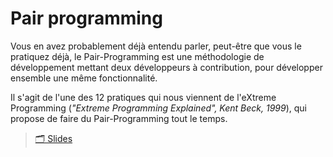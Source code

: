 # Pair programming

Vous en avez probablement déjà entendu parler, peut-être que vous le pratiquez déjà, 
le Pair-Programming est une méthodologie de développement mettant deux développeurs à
contribution, pour développer ensemble une même fonctionnalité.

Il s'agit de l'une des 12 pratiques qui nous viennent de l'eXtreme Programming 
(_"Extreme Programming Explained", Kent Beck, 1999_), qui propose de faire du Pair-Programming 
tout le temps.

> [🗂️ Slides](slides)
